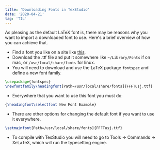 ```yaml
---
title: 'Downloading Fonts in TexStudio'
date: '2020-04-21'
tag: 'TIL'
---
```


As pleasing as the default LaTeX font is, there may be reasons why you want to import a downloaded font to use. Here's a brief overview of how you can achieve that.

* Find a font you like on a site like [this](http://www.dafont.com/).
* Download the .ttf file and put it somewhere like ``~/Library/Fonts`` if on mac, or ``/usr/local/share/fonts`` for linux.
* You will need to download and use the LaTeX package ``fontspec`` and define a new font family.

```latex
\usepackage{fontspec}
\newfontfamily\headingfont[Path=/usr/local/share/fonts]{FFFTusj.ttf}
```

* Everywhere that you want to use this font you must do:

```latex
{\headingfont\selectfont New Font Example}
```

* There are other options for changing the default font if you want to use it everywhere.

```latex
\setmainfont[Path=/usr/local/share/fonts]{FFFTusj.ttf}
```

* To compile with TexStudio you will need to go to Tools &rarr; Commands &rarr; XeLaTeX, which will run the typesetting engine.
